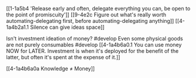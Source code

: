 [[1-1a5b4 'Release early and often, delegate everything you can, be open to the point of promiscuity']]
[[9-4e2c Figure out what's really worth automating-delegating first, before automating-delegating anything]]
[[4-1a4b2a1.1 Silence can give ideas space]]

Isn't investment ideation of money? #develop 
	Even some physical goods are not purely consumables #develop 
		[[4-1a4b6a0.1 You can use money NOW for LATER. Investment is when it's deployed for the benefit of the latter, but often it's spent at the expense of it.]]

[[4-1a4b6a0a Knowledge ≠ Money]]

